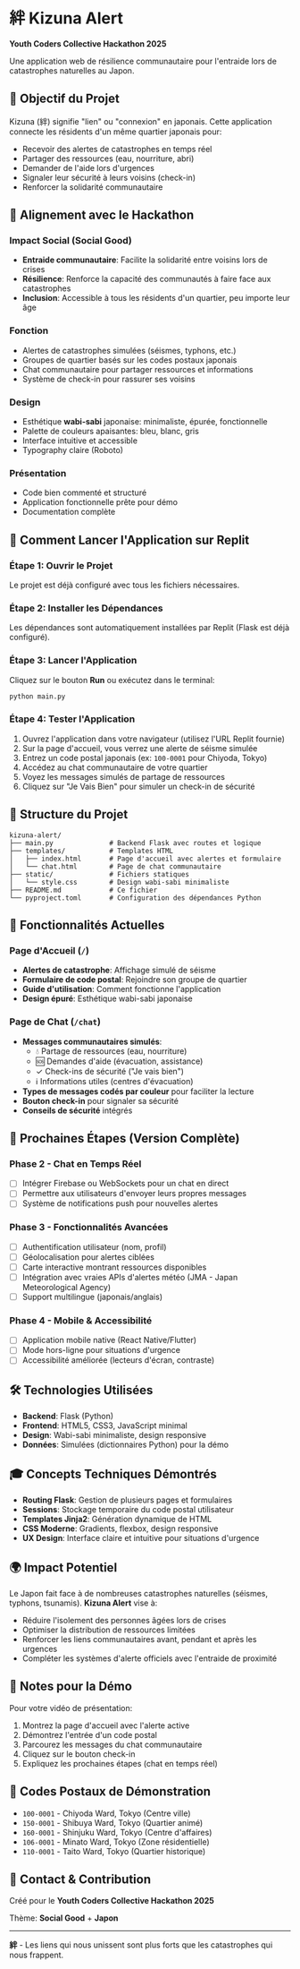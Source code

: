 # 絆 Kizuna Alert

**Youth Coders Collective Hackathon 2025**

Une application web de résilience communautaire pour l'entraide lors de catastrophes naturelles au Japon.

## 🎯 Objectif du Projet

Kizuna (絆) signifie "lien" ou "connexion" en japonais. Cette application connecte les résidents d'un même quartier japonais pour:
- Recevoir des alertes de catastrophes en temps réel
- Partager des ressources (eau, nourriture, abri)
- Demander de l'aide lors d'urgences
- Signaler leur sécurité à leurs voisins (check-in)
- Renforcer la solidarité communautaire

## 🌟 Alignement avec le Hackathon

### Impact Social (Social Good)
- **Entraide communautaire**: Facilite la solidarité entre voisins lors de crises
- **Résilience**: Renforce la capacité des communautés à faire face aux catastrophes
- **Inclusion**: Accessible à tous les résidents d'un quartier, peu importe leur âge

### Fonction
- Alertes de catastrophes simulées (séismes, typhons, etc.)
- Groupes de quartier basés sur les codes postaux japonais
- Chat communautaire pour partager ressources et informations
- Système de check-in pour rassurer ses voisins

### Design
- Esthétique **wabi-sabi** japonaise: minimaliste, épurée, fonctionnelle
- Palette de couleurs apaisantes: bleu, blanc, gris
- Interface intuitive et accessible
- Typography claire (Roboto)

### Présentation
- Code bien commenté et structuré
- Application fonctionnelle prête pour démo
- Documentation complète

## 🚀 Comment Lancer l'Application sur Replit

### Étape 1: Ouvrir le Projet
Le projet est déjà configuré avec tous les fichiers nécessaires.

### Étape 2: Installer les Dépendances
Les dépendances sont automatiquement installées par Replit (Flask est déjà configuré).

### Étape 3: Lancer l'Application
Cliquez sur le bouton **Run** ou exécutez dans le terminal:
```bash
python main.py
```

### Étape 4: Tester l'Application
1. Ouvrez l'application dans votre navigateur (utilisez l'URL Replit fournie)
2. Sur la page d'accueil, vous verrez une alerte de séisme simulée
3. Entrez un code postal japonais (ex: `100-0001` pour Chiyoda, Tokyo)
4. Accédez au chat communautaire de votre quartier
5. Voyez les messages simulés de partage de ressources
6. Cliquez sur "Je Vais Bien" pour simuler un check-in de sécurité

## 📁 Structure du Projet

```
kizuna-alert/
├── main.py              # Backend Flask avec routes et logique
├── templates/           # Templates HTML
│   ├── index.html       # Page d'accueil avec alertes et formulaire
│   └── chat.html        # Page de chat communautaire
├── static/              # Fichiers statiques
│   └── style.css        # Design wabi-sabi minimaliste
├── README.md            # Ce fichier
└── pyproject.toml       # Configuration des dépendances Python
```

## 🎨 Fonctionnalités Actuelles

### Page d'Accueil (`/`)
- **Alertes de catastrophe**: Affichage simulé de séisme
- **Formulaire de code postal**: Rejoindre son groupe de quartier
- **Guide d'utilisation**: Comment fonctionne l'application
- **Design épuré**: Esthétique wabi-sabi japonaise

### Page de Chat (`/chat`)
- **Messages communautaires simulés**: 
  - 💧 Partage de ressources (eau, nourriture)
  - 🆘 Demandes d'aide (évacuation, assistance)
  - ✓ Check-ins de sécurité ("Je vais bien")
  - ℹ️ Informations utiles (centres d'évacuation)
- **Types de messages codés par couleur** pour faciliter la lecture
- **Bouton check-in** pour signaler sa sécurité
- **Conseils de sécurité** intégrés

## 🔮 Prochaines Étapes (Version Complète)

### Phase 2 - Chat en Temps Réel
- [ ] Intégrer Firebase ou WebSockets pour un chat en direct
- [ ] Permettre aux utilisateurs d'envoyer leurs propres messages
- [ ] Système de notifications push pour nouvelles alertes

### Phase 3 - Fonctionnalités Avancées
- [ ] Authentification utilisateur (nom, profil)
- [ ] Géolocalisation pour alertes ciblées
- [ ] Carte interactive montrant ressources disponibles
- [ ] Intégration avec vraies APIs d'alertes météo (JMA - Japan Meteorological Agency)
- [ ] Support multilingue (japonais/anglais)

### Phase 4 - Mobile & Accessibilité
- [ ] Application mobile native (React Native/Flutter)
- [ ] Mode hors-ligne pour situations d'urgence
- [ ] Accessibilité améliorée (lecteurs d'écran, contraste)

## 🛠️ Technologies Utilisées

- **Backend**: Flask (Python)
- **Frontend**: HTML5, CSS3, JavaScript minimal
- **Design**: Wabi-sabi minimaliste, design responsive
- **Données**: Simulées (dictionnaires Python) pour la démo

## 🎓 Concepts Techniques Démontrés

- **Routing Flask**: Gestion de plusieurs pages et formulaires
- **Sessions**: Stockage temporaire du code postal utilisateur
- **Templates Jinja2**: Génération dynamique de HTML
- **CSS Moderne**: Gradients, flexbox, design responsive
- **UX Design**: Interface claire et intuitive pour situations d'urgence

## 🌍 Impact Potentiel

Le Japon fait face à de nombreuses catastrophes naturelles (séismes, typhons, tsunamis). **Kizuna Alert** vise à:
- Réduire l'isolement des personnes âgées lors de crises
- Optimiser la distribution de ressources limitées
- Renforcer les liens communautaires avant, pendant et après les urgences
- Compléter les systèmes d'alerte officiels avec l'entraide de proximité

## 📝 Notes pour la Démo

Pour votre vidéo de présentation:
1. Montrez la page d'accueil avec l'alerte active
2. Démontrez l'entrée d'un code postal
3. Parcourez les messages du chat communautaire
4. Cliquez sur le bouton check-in
5. Expliquez les prochaines étapes (chat en temps réel)

## 👥 Codes Postaux de Démonstration

- `100-0001` - Chiyoda Ward, Tokyo (Centre ville)
- `150-0001` - Shibuya Ward, Tokyo (Quartier animé)
- `160-0001` - Shinjuku Ward, Tokyo (Centre d'affaires)
- `106-0001` - Minato Ward, Tokyo (Zone résidentielle)
- `110-0001` - Taito Ward, Tokyo (Quartier historique)

## 📧 Contact & Contribution

Créé pour le **Youth Coders Collective Hackathon 2025**

Thème: **Social Good** + **Japon**

---

**絆** - Les liens qui nous unissent sont plus forts que les catastrophes qui nous frappent.
